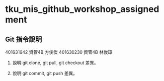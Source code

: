 # tku_mis_github_workshop_assignedment

## Git 指令說明

401631642 資管4B 方俊傑
401630230 資管4B 林俊璋

1. 說明 git clone, git pull, git checkout 差異。

2. 說明 git commit, git push 差異。
